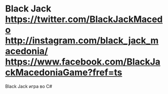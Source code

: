 Black Jack 
https://twitter.com/BlackJackMacedo
http://instagram.com/black_jack_macedonia/
https://www.facebook.com/BlackJackMacedoniaGame?fref=ts
=========

Black Jack игра во C# 

